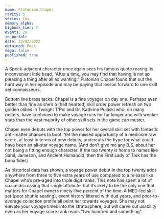 ```yaml
---
name: Platonian Chapel
rarity: 5
series: tos
memory_alpha:
bigbook_tier: 7
events: 20
in_portal:
date: 22/02/2022
obtained: Pack
mega: false
published: true
---
```


A Spock-adjacent character once again sees his famous quote rearing its inconvenient little head, “After a time, you may find that having is not so pleasing a thing after all as wanting.” Platonian Chapel found that out the hard way in her episode and may be paying that lesson forward to rare skill set connoisseurs.

Bottom line brass tacks: Chapel is a fine voyager on day one. Perhaps even better than fine as she’s a (half hearted) skill order power refresh on two golden oldies in Twilight T’Pol and Dr. Kathrine Pulaski who, on many rosters, have continued to make voyage runs for far longer and with weaker stats than the vast majority of other skill sets in the game can muster.

Chapel even debuts with the top power for her overall skill set with fantastic anti-matter chances to boot. Yet the missed opportunity of a mediocre raw score, at least in terms of new debuts, undercuts the hype for what could have been an all-star voyage name. (And don’t give me any B.S. about her not being a fitting enough character. If the top twenty is home to names like Sahil, Jameson, and Ancient Humanoid, then the First Lady of Trek has the bona fides)

As historical data has shown, a voyage power debut in the top twenty adds anywhere from three to five extra years of use compared to a release like Chapel who’s pre-aged into triple digit ranks. This note has spent a lot of space discussing that single attribute, but it’s likely to be the only one that matters for Chapel owners ninety-five percent of the time. A MED-led skill set (poor shuttle seating), event history littered with dud years, and poor-to-average collection profile all point her towards voyages. She may not elevate your voyage times into the stratosphere, but will carve out usability even as her voyage score rank reads “two hundred and something”.
